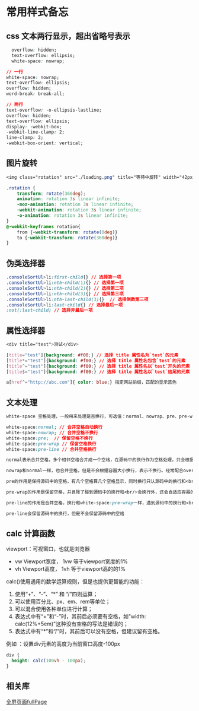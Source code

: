 # 常用样式备忘

## css 文本两行显示，超出省略号表示

```css
  overflow: hidden;
  text-overflow: ellipsis;
  white-space: nowrap;
```

```css
// 一行
white-space: nowrap;
text-overflow: ellipsis;
overflow: hidden;
word-break: break-all;

// 两行
text-overflow: -o-ellipsis-lastline;
overflow: hidden;
text-overflow: ellipsis;
display: -webkit-box;
-webkit-line-clamp: 2;
line-clamp: 2;
-webkit-box-orient: vertical;
```

## 图片旋转

```css
<img class="rotation" src="./loading.png" title="等待中旋转" width="42px">

.rotation {
    transform: rotate(360deg);
    animation: rotation 3s linear infinite;
    -moz-animation: rotation 3s linear infinite;
    -webkit-animation: rotation 3s linear infinite;
    -o-animation: rotation 3s linear infinite;
}
@-webkit-keyframes rotation{
    from {-webkit-transform: rotate(0deg)}
    to {-webkit-transform: rotate(360deg)}
}
```

## 伪类选择器

```css
.consoleSortUl>li:first-child{} // 选择第一项
.consoleSortUl>li:nth-child(1){} // 选择第一项
.consoleSortUl>li:nth-child(2){} // 选择第二项
.consoleSortUl>li:nth-child(3){} // 选择第三项
.consoleSortUl>li:nth-last-child(3){}  // 选择倒数第三项
.consoleSortUl>li:last-child{} // 选择最后一项
:not(:last-child) // 选择非最后一项
```

## 属性选择器

```css
<div title="test">测试</div>

[title="test"]{background: #f00;} // 选择 title 属性名为`test`的元素
[title*="test"]{background: #f00;} // 选择 title 属性名包含`test`的元素
[title^="test"]{background: #f00;} // 选择 title 属性名以`test`开头的元素
[title$="test"]{background: #f00;} // 选择 title 属性名以`test`结尾的元素

a[href^="http://abc.com"]{ color: blue;} 指定网站前缀，匹配的显示蓝色
```

## 文本处理

```css
white-space 空格处理，一般用来处理是否换行，可选值：normal、nowrap、pre、pre-wrap、pre-line

white-space:normal; // 合并空格自动换行
white-space:nowrap; // 合并空格不换行
white-space:pre;  // 保留空格不换行
white-space:pre-wrap // 保留空格换行
white-space:pre-line // 合并空格换行

normal表示合并空格，多个相邻空格合并成一个空格，在源码中的换行作为空格处理，只会根据容器的大小进行自动换行

nowrap和normal一样，也合并空格，但是不会根据容器大小换行，表示不换行。经常配合overflow、text-overflow 一起使用

pre的作用是保持源码中的空格，有几个空格算几个空格显示，同时换行只认源码中的换行和<br/>标签

pre-wrap的作用是保留空格，并且除了碰到源码中的换行和<br/>会换行外，还会自适应容器的边界进行换行

pre-line的作用是合并空格，换行和white-space:pre-wrap一样，遇到源码中的换行和<br/>会换行，碰到容器的边界也会换行

pre-line会保留源码中的换行，但是不会保留源码中的空格

```

## calc 计算函数

viewport：可视窗口，也就是浏览器

- vw Viewport宽度， 1vw 等于viewport宽度的1%
- vh Viewport高度， 1vh 等于viewport高的的1%

calc()使用通用的数学运算规则，但是也提供更智能的功能：

1. 使用“+”、“-”、“*” 和 “/”四则运算；
1. 可以使用百分比、px、em、rem等单位；
1. 可以混合使用各种单位进行计算；
1. 表达式中有“+”和“-”时，其前后必须要有空格，如"width: calc(12%+5em)"这种没有空格的写法是错误的；
1. 表达式中有“*”和“/”时，其前后可以没有空格，但建议留有空格。

例如 ：设置div元素的高度为当前窗口高度-100px

```css
div {
  height: calc(100vh - 100px);
}
```

## 相关库

[全屏页面fullPage](https://github.com/alvarotrigo/fullPage.js)
